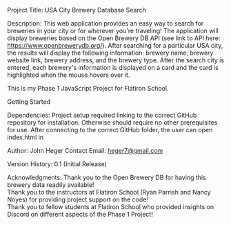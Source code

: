 Project Title: USA City Brewery Database Search 

Description:
This web application provides an easy way to search for breweries in your city or for wherever you're traveling!  The application will display breweries based on the Open Brewery DB API (see link to API here: https://www.openbrewerydb.org/).  After searching for a particular USA city, the results will display the following information: brewery name, brewery website link, brewery address, and the brewery type.  After the search city is entered, each brewery's information is displayed on a card and the card is highlighted when the mouse hovers over it.

This is my Phase 1 JavaScript Project for Flatiron School.  

Getting Started

Dependencies:
Project setup required linking to the correct GitHub repository for installation.  Otherwise should require no other prerequisites for use. 
After connecting to the correct GitHub folder, the user can open index.html in 







Author:
John Heger 
Contact Email: heger7@gmail.com

Version History:
0.1 (Initial Release)

Acknowledgments:
Thank you to the Open Brewery DB for having this brewery data readily available!  
Thank you to the instructors at Flatiron School (Ryan Parrish and Nancy Noyes) for providing project support on the code!  
Thank you to fellow students at Flatiron School who provided insights on Discord on different aspects of the Phase 1 Project!  
